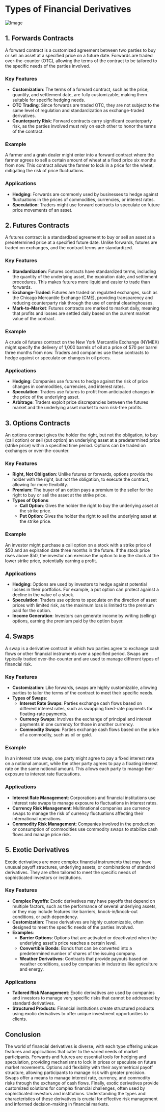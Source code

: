 # Types of Financial Derivatives

![Image](https://static.wixstatic.com/media/99fd11_5b02c44e13184e12abbdec871ac2e19b~mv2.jpg/v1/fill/w_1000,h_495,al_c,q_85,usm_0.66_1.00_0.01/99fd11_5b02c44e13184e12abbdec871ac2e19b~mv2.jpg)

## 1. Forwards Contracts

A forward contract is a customized agreement between two parties to buy or sell an asset at a specified price on a future date. Forwards are traded over-the-counter (OTC), allowing the terms of the contract to be tailored to the specific needs of the parties involved.

### Key Features

- **Customization**: The terms of a forward contract, such as the price, quantity, and settlement date, are fully customizable, making them suitable for specific hedging needs.
- **OTC Trading**: Since forwards are traded OTC, they are not subject to the same level of regulation and standardization as exchange-traded derivatives.
- **Counterparty Risk**: Forward contracts carry significant counterparty risk, as the parties involved must rely on each other to honor the terms of the contract.

### Example

A farmer and a grain dealer might enter into a forward contract where the farmer agrees to sell a certain amount of wheat at a fixed price six months from now. This contract allows the farmer to lock in a price for the wheat, mitigating the risk of price fluctuations.

### Applications

- **Hedging**: Forwards are commonly used by businesses to hedge against fluctuations in the prices of commodities, currencies, or interest rates.
- **Speculation**: Traders might use forward contracts to speculate on future price movements of an asset.

## 2. Futures Contracts

A futures contract is a standardized agreement to buy or sell an asset at a predetermined price at a specified future date. Unlike forwards, futures are traded on exchanges, and the contract terms are standardized.

### Key Features

- **Standardization**: Futures contracts have standardized terms, including the quantity of the underlying asset, the expiration date, and settlement procedures. This makes futures more liquid and easier to trade than forwards.
- **Exchange-Traded**: Futures are traded on regulated exchanges, such as the Chicago Mercantile Exchange (CME), providing transparency and reducing counterparty risk through the use of central clearinghouses.
- **Mark-to-Market**: Futures contracts are marked to market daily, meaning that profits and losses are settled daily based on the current market value of the contract.

### Example

A crude oil futures contract on the New York Mercantile Exchange (NYMEX) might specify the delivery of 1,000 barrels of oil at a price of $70 per barrel three months from now. Traders and companies use these contracts to hedge against or speculate on changes in oil prices.

### Applications

- **Hedging**: Companies use futures to hedge against the risk of price changes in commodities, currencies, and interest rates.
- **Speculation**: Traders use futures to profit from anticipated changes in the price of the underlying asset.
- **Arbitrage**: Traders exploit price discrepancies between the futures market and the underlying asset market to earn risk-free profits.

## 3. Options Contracts

An options contract gives the holder the right, but not the obligation, to buy (call option) or sell (put option) an underlying asset at a predetermined price (strike price) within a specified time period. Options can be traded on exchanges or over-the-counter.

### Key Features

- **Right, Not Obligation**: Unlike futures or forwards, options provide the holder with the right, but not the obligation, to execute the contract, allowing for more flexibility.
- **Premium**: The buyer of an option pays a premium to the seller for the right to buy or sell the asset at the strike price.
- **Types of Options**:
  - **Call Option**: Gives the holder the right to buy the underlying asset at the strike price.
  - **Put Option**: Gives the holder the right to sell the underlying asset at the strike price.

### Example

An investor might purchase a call option on a stock with a strike price of $50 and an expiration date three months in the future. If the stock price rises above $50, the investor can exercise the option to buy the stock at the lower strike price, potentially earning a profit.

### Applications

- **Hedging**: Options are used by investors to hedge against potential losses in their portfolios. For example, a put option can protect against a decline in the value of a stock.
- **Speculation**: Traders use options to speculate on the direction of asset prices with limited risk, as the maximum loss is limited to the premium paid for the option.
- **Income Generation**: Investors can generate income by writing (selling) options, earning the premium paid by the option buyer.

## 4. Swaps

A swap is a derivative contract in which two parties agree to exchange cash flows or other financial instruments over a specified period. Swaps are typically traded over-the-counter and are used to manage different types of financial risk.

### Key Features

- **Customization**: Like forwards, swaps are highly customizable, allowing parties to tailor the terms of the contract to meet their specific needs.
- **Types of Swaps**:
  - **Interest Rate Swaps**: Parties exchange cash flows based on different interest rates, such as swapping fixed-rate payments for floating-rate payments.
  - **Currency Swaps**: Involves the exchange of principal and interest payments in one currency for those in another currency.
  - **Commodity Swaps**: Parties exchange cash flows based on the price of a commodity, such as oil or gold.

### Example

In an interest rate swap, one party might agree to pay a fixed interest rate on a notional amount, while the other party agrees to pay a floating interest rate on the same notional amount. This allows each party to manage their exposure to interest rate fluctuations.

### Applications

- **Interest Rate Management**: Corporations and financial institutions use interest rate swaps to manage exposure to fluctuations in interest rates.
- **Currency Risk Management**: Multinational companies use currency swaps to manage the risk of currency fluctuations affecting their international operations.
- **Commodity Risk Management**: Companies involved in the production or consumption of commodities use commodity swaps to stabilize cash flows and manage price risk.

## 5. Exotic Derivatives

Exotic derivatives are more complex financial instruments that may have unusual payoff structures, underlying assets, or combinations of standard derivatives. They are often tailored to meet the specific needs of sophisticated investors or institutions.

### Key Features

- **Complex Payoffs**: Exotic derivatives may have payoffs that depend on multiple factors, such as the performance of several underlying assets, or they may include features like barriers, knock-in/knock-out conditions, or path dependency.
- **Customization**: These derivatives are highly customizable, often designed to meet the specific needs of the parties involved.
- **Examples**:
  - **Barrier Options**: Options that are activated or deactivated when the underlying asset's price reaches a certain level.
  - **Convertible Bonds**: Bonds that can be converted into a predetermined number of shares of the issuing company.
  - **Weather Derivatives**: Contracts that provide payouts based on weather conditions, used by companies in industries like agriculture and energy.

### Applications

- **Tailored Risk Management**: Exotic derivatives are used by companies and investors to manage very specific risks that cannot be addressed by standard derivatives.
- **Structured Products**: Financial institutions create structured products using exotic derivatives to offer unique investment opportunities to clients.

## Conclusion

The world of financial derivatives is diverse, with each type offering unique features and applications that cater to the varied needs of market participants. Forwards and futures are essential tools for hedging and speculation, providing mechanisms to lock in prices or speculate on future market movements. Options add flexibility with their asymmetrical payoff structure, allowing participants to manage risk with greater precision. Swaps offer a means to manage interest rate, currency, and commodity risks through the exchange of cash flows. Finally, exotic derivatives provide customized solutions for complex financial challenges, often used by sophisticated investors and institutions. Understanding the types and characteristics of these derivatives is crucial for effective risk management and informed decision-making in financial markets.
